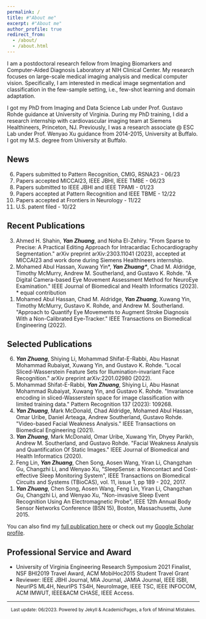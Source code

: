 ```yaml
---
permalink: /
title: #"About me"
excerpt: #"About me"
author_profile: true
redirect_from: 
  - /about/
  - /about.html
---
```


I am a postdoctoral research fellow from Imaging Biomarkers and Computer-Aided Diagnosis Laboratory at NIH Clinical Center. My research focuses on large-scale medical imaging analysis and medical computer vision. Specifically, I am interested in medical image segmentation and classification in the few-sample setting, i.e., few-shot learning and domain adaptation.

I got my PhD from Imaging and Data Science Lab under Prof. Gustavo Rohde guidance at University of Virginia. During my PhD training, I did a research internship with cardiovascular imaging team at Siemens Healthineers, Princeton, NJ. Previously, I was a research associate @ ESC Lab under Prof. Wenyao Xu guidance from 2014-2015, University at Buffalo. I got my M.S. degree from University at Buffalo.


<!---
My research interests are optimal transport learning for biomedical imaging analysis and medical computer vision. In addition, I am very interested in smart and connected health. I got my PhD from Imaging and Data Science Lab under Prof. Gustavo Rohde guidance, University of Virginia. Previously, I was a research associate @ ESC Lab under Prof. Wenyao Xu guidance from 2014-2015, University at Buffalo. I got my M.S. degree from University at Buffalo.
-->


News
-----
6. Papers submitted to Pattern Recognition, CMIG, RSNA23 - 06/23
5. Papers accepted MICCAI23, IEEE JBHI, IEEE TMBE - 06/23
4. Papers submitted to IEEE JBHI and IEEE TPAMI - 01/23
3. Papers accepted at Pattern Recognition and IEEE TBME - 12/22
2. Papers accepted at Frontiers in Neurology - 11/22
1. U.S. patent filed - 10/22

Recent Publications
-----
<ol reversed>
  <li> Ahmed H. Shahin, <strong><em>Yan Zhuang</em></strong>, and Noha El-Zehiry. "From Sparse to Precise: A Practical Editing Approach for Intracardiac Echocardiography Segmentation." arXiv preprint arXiv:2303.11041 (2023), accepted at MICCAI23 and work done during Siemens Healthineers internship.</li>
  <li> Mohamed Abul Hassan, Xuwang Yin*, <strong><em>Yan Zhuang*</em></strong>, Chad M. Aldridge, Timothy McMurry, Andrew M. Southerland, and Gustavo K. Rohde. "A Digital Camera-based Eye Movement Assessment Method for NeuroEye Examination." IEEE Journal of Biomedical and Health Informatics (2023). * equal contribution</li>
  <li> Mohamed Abul Hassan, Chad M. Aldridge, <strong><em>Yan Zhuang</em></strong>, Xuwang Yin, Timothy McMurry, Gustavo K. Rohde, and Andrew M. Southerland. "Approach to Quantify Eye Movements to Augment Stroke Diagnosis With a Non-Calibrated Eye-Tracker." IEEE Transactions on Biomedical Engineering (2022).</li>
</ol>


Selected Publications
-----
<ol reversed>
  <li><strong><em>Yan Zhuang</em></strong>, Shiying Li, Mohammad Shifat-E-Rabbi, Abu Hasnat Mohammad Rubaiyat, Xuwang Yin, and Gustavo K. Rohde. "Local Sliced-Wasserstein Feature Sets for Illumination-invariant Face Recognition." arXiv preprint arXiv:2201.02980 (2022).</li>
  <li> Mohammad Shifat-E-Rabbi, <strong><em>Yan Zhuang</em></strong>, Shiying Li, Abu Hasnat Mohammad Rubaiyat, Xuwang Yin, and Gustavo K. Rohde. "Invariance encoding in sliced-Wasserstein space for image classification with limited training data." Pattern Recognition 137 (2023): 109268.</li>
  <li><strong><em>Yan Zhuang</em></strong>, Mark McDonald, Chad Aldridge, Mohamed Abul Hassan, Omar Uribe, Daniel Arteaga, Andrew Southerland, Gustavo Rohde. "Video-based Facial Weakness Analysis." IEEE Transactions on Biomedical Engineering (2021).</li>
  <li><strong><em>Yan Zhuang</em></strong>, Mark McDonald, Omar Uribe, Xuwang Yin, Dhyey Parikh, Andrew M. Southerland, and Gustavo Rohde. "Facial Weakness Analysis and Quantification Of Static Images." IEEE Journal of Biomedical and Health Informatics (2020).</li>
  <li>Feng Lin, <strong><em>Yan Zhuang</em></strong>, Chen Song, Aosen Wang, Yiran Li, Changzhan Gu, Changzhi Li, and Wenyao Xu, "SleepSense: a Noncontact and Cost-effective Sleep Monitoring System", IEEE Transactions on Biomedical Circuits and Systems (TBioCAS), vol. 11, issue 1, pp 189 - 202, 2017.</li>
  <li><strong><em>Yan Zhuang</em></strong>, Chen Song, Aosen Wang, Feng Lin, Yiran Li, Changzhan Gu, Changzhi Li, and Wenyao Xu, "Non-invasive Sleep Event Recognition Using An Electromagnetic Probe", IEEE 12th Annual Body Sensor Networks Conference (BSN 15), Boston, Massachusetts, June 2015.</li>
</ol>

You can also find my [full publication here](https://yanzhuangnanjing.github.io/full-publication/) or check out my [Google Scholar profile](https://scholar.google.com/citations?user=v562Dw4AAAAJ&hl=en&authuser=1).


Professional Service and Award
----- 

* University of Virginia Engineering Research Symposium 2021 Finalist, NSF BHI2019 Travel Award, ACM MobiHoc2015 Student Travel Grant
* Reviewer: IEEE JBHI Journal, MIA Journal, JAMIA Journal, IEEE ISBI, NeurIPS ML4H, NeurIPS TS4H, NeuroImage, IEEE TSC, IEEE INFOCOM, ACM IMWUT, IEEE&ACM CHASE, IEEE Access.


-----
<p style="text-align:center"><sup>Last update: 06/2023. Powered by Jekyll & AcademicPages, a fork of Minimal Mistakes. </sup></p>


